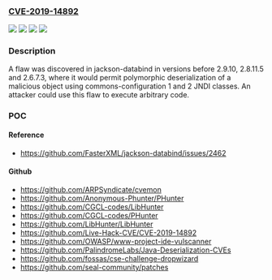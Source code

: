 ### [CVE-2019-14892](https://cve.mitre.org/cgi-bin/cvename.cgi?name=CVE-2019-14892)
![](https://img.shields.io/static/v1?label=Product&message=jackson-databind&color=blue)
![](https://img.shields.io/static/v1?label=Version&message=n%2Fa&color=blue)
![](https://img.shields.io/static/v1?label=Vulnerability&message=CWE-200&color=brighgreen)
![](https://img.shields.io/static/v1?label=Vulnerability&message=CWE-502&color=brighgreen)

### Description

A flaw was discovered in jackson-databind in versions before 2.9.10, 2.8.11.5 and 2.6.7.3, where it would permit polymorphic deserialization of a malicious object using commons-configuration 1 and 2 JNDI classes. An attacker could use this flaw to execute arbitrary code.

### POC

#### Reference
- https://github.com/FasterXML/jackson-databind/issues/2462

#### Github
- https://github.com/ARPSyndicate/cvemon
- https://github.com/Anonymous-Phunter/PHunter
- https://github.com/CGCL-codes/LibHunter
- https://github.com/CGCL-codes/PHunter
- https://github.com/LibHunter/LibHunter
- https://github.com/Live-Hack-CVE/CVE-2019-14892
- https://github.com/OWASP/www-project-ide-vulscanner
- https://github.com/PalindromeLabs/Java-Deserialization-CVEs
- https://github.com/fossas/cse-challenge-dropwizard
- https://github.com/seal-community/patches

